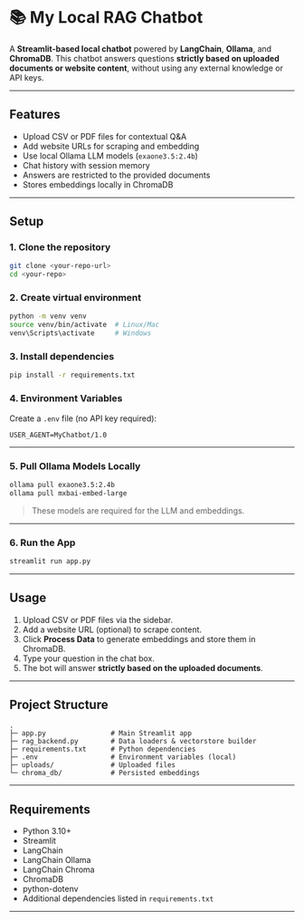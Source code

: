 
# 📚 My Local RAG Chatbot 

A **Streamlit-based local chatbot** powered by **LangChain**, **Ollama**, and **ChromaDB**.
This chatbot answers questions **strictly based on uploaded documents or website content**, without using any external knowledge or API keys.

---

## **Features**

* Upload CSV or PDF files for contextual Q\&A
* Add website URLs for scraping and embedding
* Use local Ollama LLM models (`exaone3.5:2.4b`)
* Chat history with session memory
* Answers are restricted to the provided documents
* Stores embeddings locally in ChromaDB

---

## **Setup**

### 1. Clone the repository

```bash
git clone <your-repo-url>
cd <your-repo>
```

### 2. Create virtual environment

```bash
python -m venv venv
source venv/bin/activate  # Linux/Mac
venv\Scripts\activate     # Windows
```

### 3. Install dependencies

```bash
pip install -r requirements.txt
```

### 4. Environment Variables

Create a `.env` file (no API key required):

```env
USER_AGENT=MyChatbot/1.0
```

---

### 5. Pull Ollama Models Locally

```bash
ollama pull exaone3.5:2.4b
ollama pull mxbai-embed-large
```

> These models are required for the LLM and embeddings.

---

### 6. Run the App

```bash
streamlit run app.py
```

---

## **Usage**

1. Upload CSV or PDF files via the sidebar.
2. Add a website URL (optional) to scrape content.
3. Click **Process Data** to generate embeddings and store them in ChromaDB.
4. Type your question in the chat box.
5. The bot will answer **strictly based on the uploaded documents**.

---

## **Project Structure**

```
.
├─ app.py                # Main Streamlit app
├─ rag_backend.py        # Data loaders & vectorstore builder
├─ requirements.txt      # Python dependencies
├─ .env                  # Environment variables (local)
├─ uploads/              # Uploaded files
└─ chroma_db/            # Persisted embeddings
```

---

## **Requirements**

* Python 3.10+
* Streamlit
* LangChain
* LangChain Ollama
* LangChain Chroma
* ChromaDB
* python-dotenv
* Additional dependencies listed in `requirements.txt`

---


